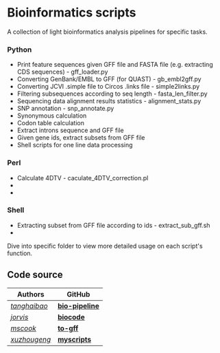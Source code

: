 # Bioinformatics scripts

A collection of light bioinformatics analysis pipelines for specific tasks.

### Python
- Print feature sequences given GFF file and FASTA file (e.g. extracting CDS sequences) - gff_loader.py
- Converting GenBank/EMBL to GFF (for QUAST) - gb_embl2gff.py
- Converting JCVI .simple file to Circos .links file - simple2links.py
- Filtering subsequences according to seq length - fasta_len_filter.py
- Sequencing data alignment results statistics - alignment_stats.py
- SNP annotation - snp_annotate.py
- Synonymous calculation
- Codon table calculation
- Extract introns sequence and GFF file
- Given gene ids, extract subsets from GFF file
- Shell scripts for one line data processing

### Perl
- Calculate 4DTV - caculate_4DTV_correction.pl
-
-

### Shell
- Extracting subset from GFF file according to ids - extract_sub_gff.sh
- 

Dive into specific folder to view more detailed usage on each script's function.

## Code source
|Authors| GitHub| 
|---|---|
|*[tanghaibao](https://github.com/tanghaibao)*| **[bio-pipeline](https://github.com/tanghaibao/bio-pipeline)**|
|*[jorvis](https://github.com/jorvis)*| **[biocode](https://github.com/biogeeker/biocode)**|
|*[mscook](https://github.com/mscook)*| **[to-gff](https://github.com/mscook/to-gff)**|
|*[xuzhougeng](https://github.com/xuzhougeng)*| **[myscripts](https://github.com/xuzhougeng/myscripts)**|

